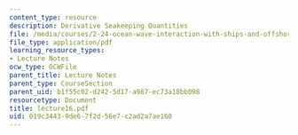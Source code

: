 ```yaml
---
content_type: resource
description: Derivative Seakeeping Quantities
file: /media/courses/2-24-ocean-wave-interaction-with-ships-and-offshore-energy-systems-13-022-spring-2002/019c34439de67f2d56e7c2ad2a7ae160_lecture16.pdf
file_type: application/pdf
learning_resource_types:
- Lecture Notes
ocw_type: OCWFile
parent_title: Lecture Notes
parent_type: CourseSection
parent_uid: b1f55c02-d242-5d17-a987-ec73a18bb098
resourcetype: Document
title: lecture16.pdf
uid: 019c3443-9de6-7f2d-56e7-c2ad2a7ae160
---
```

